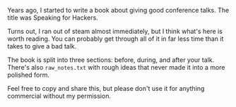 Years ago, I started to write a book about giving good conference talks. The
title was Speaking for Hackers. 

Turns out, I ran out of steam almost immediately, but I think what's here is
worth reading. You can probably get through all of it in far less time than it
takes to give a bad talk. 

The book is split into three sections: before, during, and after your talk.
There's also `raw_notes.txt` with rough ideas that never made it into a more
polished form.

Feel free to copy and share this, but please don't use it for anything
commercial without my permission.

